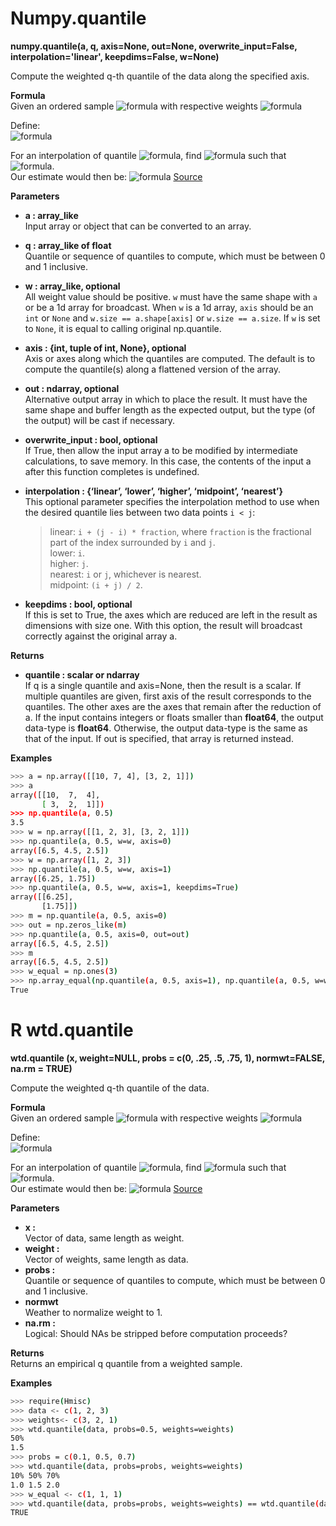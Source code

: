 # Numpy.quantile
**numpy.quantile(a, q, axis=None, out=None, overwrite_input=False, interpolation='linear', keepdims=False, w=None)**

Compute the weighted q-th quantile of the data along the specified axis.

**Formula**    
Given an ordered sample ![formula](https://render.githubusercontent.com/render/math?math=X_1\le\X_2\le\cdot\cdot\cdot\le\X_n) with respective weights ![formula](https://render.githubusercontent.com/render/math?math=W_1,\W_2,\cdot\cdot\cdot,\W_n.)  
  
Define:  
![formula](https://render.githubusercontent.com/render/math?math=S_k=(k-1)W_k%2B(N-1)\sum_{i=1}^{k-1}W_i)

For an interpolation of quantile ![formula](https://render.githubusercontent.com/render/math?math=p), find ![formula](https://render.githubusercontent.com/render/math?math=k) such that ![formula](https://render.githubusercontent.com/render/math?math=\frac{S_k}{S_n}\le\p\le\frac{S_{k%2B1}}{S_n}).  
Our estimate would then be:
![formula](https://render.githubusercontent.com/render/math?math=X_k%2B(X_{k%2B1}-X_k)\frac{pS_n-S_k}{S_{k%2B1}-S_k})  
[Source](https://stats.stackexchange.com/questions/13169/defining-quantiles-over-a-weighted-sample)

**Parameters**
- **a : array_like**  
Input array or object that can be converted to an array.

- **q : array_like of float**  
Quantile or sequence of quantiles to compute, which must be between 0 and 1 inclusive.

- **w : array_like, optional**  
All weight value should be positive.
`w` must have the same shape with `a` or be a 1d array for broadcast.
When `w` is a 1d array, `axis` should be an `int` or `None` and
`w.size == a.shape[axis]` or `w.size == a.size`.
If `w` is set to `None`, it is equal to calling original np.quantile.

- **axis : {int, tuple of int, None}, optional**  
Axis or axes along which the quantiles are computed. The default is to compute the quantile(s) along a flattened version of the array.

- **out : ndarray, optional**  
Alternative output array in which to place the result. It must have the same shape and buffer length as the expected output, but the type (of the output) will be cast if necessary.

- **overwrite_input : bool, optional**  
If True, then allow the input array a to be modified by intermediate calculations, to save memory. In this case, the contents of the input a after this function completes is undefined.

- **interpolation : {‘linear’, ‘lower’, ‘higher’, ‘midpoint’, ‘nearest’}**  
This optional parameter specifies the interpolation method to use when the desired quantile lies between two data points ```i < j```:
    >linear: ```i + (j - i) * fraction```, where ```fraction``` is the fractional part of the index surrounded by ```i``` and ```j```.  
    >lower: ```i```.  
    >higher: ```j```.  
    >nearest: ```i``` or ```j```, whichever is nearest.  
    >midpoint: ```(i + j) / 2```.  

- **keepdims : bool, optional**  
If this is set to True, the axes which are reduced are left in the result as dimensions with size one. With this option, the result will broadcast correctly against the original array a.

**Returns**
- **quantile : scalar or ndarray**  
If q is a single quantile and axis=None, then the result is a scalar. If multiple quantiles are given, first axis of the result corresponds to the quantiles. The other axes are the axes that remain after the reduction of a. If the input contains integers or floats smaller than **float64**, the output data-type is **float64**. Otherwise, the output data-type is the same as that of the input. If out is specified, that array is returned instead.

**Examples**
```sh
>>> a = np.array([[10, 7, 4], [3, 2, 1]])
>>> a
array([[10,  7,  4],
       [ 3,  2,  1]])
>>> np.quantile(a, 0.5)
3.5
>>> w = np.array([[1, 2, 3], [3, 2, 1]])
>>> np.quantile(a, 0.5, w=w, axis=0)
array([6.5, 4.5, 2.5])
>>> w = np.array([1, 2, 3])
>>> np.quantile(a, 0.5, w=w, axis=1)
array([6.25, 1.75])
>>> np.quantile(a, 0.5, w=w, axis=1, keepdims=True)
array([[6.25],
       [1.75]])
>>> m = np.quantile(a, 0.5, axis=0)
>>> out = np.zeros_like(m)
>>> np.quantile(a, 0.5, axis=0, out=out)
array([6.5, 4.5, 2.5])
>>> m
array([6.5, 4.5, 2.5])
>>> w_equal = np.ones(3)
>>> np.array_equal(np.quantile(a, 0.5, axis=1), np.quantile(a, 0.5, w=w_equal, axis=1))
True
```
# R wtd.quantile
**wtd.quantile (x, weight=NULL, probs = c(0, .25, .5, .75, 1), normwt=FALSE, na.rm = TRUE)**  

Compute the weighted q-th quantile of the data.  

**Formula**    
Given an ordered sample ![formula](https://render.githubusercontent.com/render/math?math=X_1\le\X_2\le\cdot\cdot\cdot\le\X_n) with respective weights ![formula](https://render.githubusercontent.com/render/math?math=W_1,\W_2,\cdot\cdot\cdot,\W_n.)  
  
Define:  
![formula](https://render.githubusercontent.com/render/math?math=S_k=(k-1)W_k%2B(N-1)\sum_{i=1}^{k-1}W_i)

For an interpolation of quantile ![formula](https://render.githubusercontent.com/render/math?math=p), find ![formula](https://render.githubusercontent.com/render/math?math=k) such that ![formula](https://render.githubusercontent.com/render/math?math=\frac{S_k}{S_n}\le\p\le\frac{S_{k%2B1}}{S_n}).  
Our estimate would then be:
![formula](https://render.githubusercontent.com/render/math?math=X_k%2B(X_{k%2B1}-X_k)\frac{pS_n-S_k}{S_{k%2B1}-S_k})  
[Source](https://stats.stackexchange.com/questions/13169/defining-quantiles-over-a-weighted-sample)

**Parameters**

- **x :**  
    Vector of data, same length as weight.
- **weight :**  
    Vector of weights, same length as data.
- **probs :**  
    Quantile or sequence of quantiles to compute, which must be between 0 and 1 inclusive.
- **normwt**  
    Weather to normalize weight to 1.
- **na.rm :**  
    Logical: Should NAs be stripped before computation proceeds?


**Returns**  
    Returns an empirical q quantile from a weighted sample.
    
**Examples**
```sh
>>> require(Hmisc)
>>> data <- c(1, 2, 3)
>>> weights<- c(3, 2, 1)
>>> wtd.quantile(data, probs=0.5, weights=weights)
50%
1.5
>>> probs = c(0.1, 0.5, 0.7)
>>> wtd.quantile(data, probs=probs, weights=weights)
10% 50% 70% 
1.0 1.5 2.0
>>> w_equal <- c(1, 1, 1)
>>> wtd.quantile(data, probs=probs, weights=weights) == wtd.quantile(data, probs=probs, weights=w_equal)
TRUE
```


